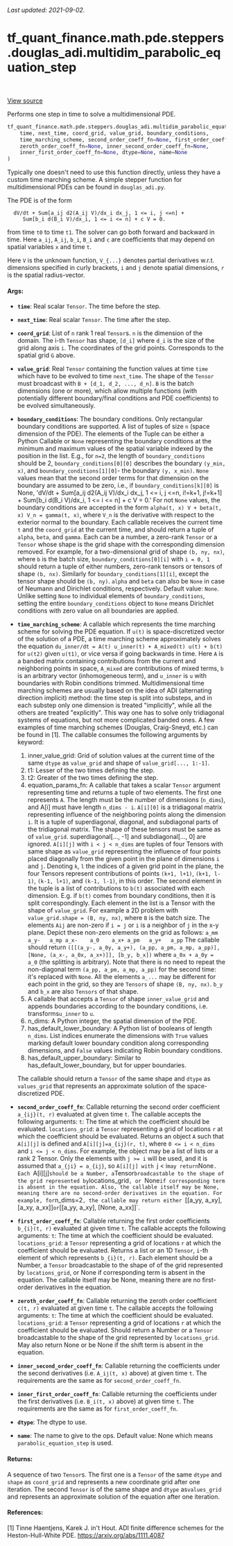<!--
This file is generated by a tool. Do not edit directly.
For open-source contributions the docs will be updated automatically.
-->

*Last updated: 2021-09-02.*

<div itemscope itemtype="http://developers.google.com/ReferenceObject">
<meta itemprop="name" content="tf_quant_finance.math.pde.steppers.douglas_adi.multidim_parabolic_equation_step" />
<meta itemprop="path" content="Stable" />
</div>

# tf_quant_finance.math.pde.steppers.douglas_adi.multidim_parabolic_equation_step

<!-- Insert buttons and diff -->

<table class="tfo-notebook-buttons tfo-api" align="left">
</table>

<a target="_blank" href="https://github.com/google/tf-quant-finance/blob/master/tf_quant_finance/math/pde/steppers/multidim_parabolic_equation_stepper.py">View source</a>



Performs one step in time to solve a multidimensional PDE.

```python
tf_quant_finance.math.pde.steppers.douglas_adi.multidim_parabolic_equation_step(
    time, next_time, coord_grid, value_grid, boundary_conditions,
    time_marching_scheme, second_order_coeff_fn=None, first_order_coeff_fn=None,
    zeroth_order_coeff_fn=None, inner_second_order_coeff_fn=None,
    inner_first_order_coeff_fn=None, dtype=None, name=None
)
```



<!-- Placeholder for "Used in" -->

Typically one doesn't need to use this function directly, unless they have
a custom time marching scheme. A simple stepper function for multidimensional
PDEs can be found in `douglas_adi.py`.

The PDE is of the form

```None
  dV/dt + Sum[a_ij d2(A_ij V)/dx_i dx_j, 1 <= i, j <=n] +
     Sum[b_i d(B_i V)/dx_i, 1 <= i <= n] + c V = 0.
```
from time `t0` to time `t1`. The solver can go both forward and backward in
time. Here `a_ij`, `A_ij`, `b_i`, `B_i` and `c` are coefficients that may
depend on spatial variables `x` and time `t`.

Here `V` is the unknown function, `V_{...}` denotes partial derivatives
w.r.t. dimensions specified in curly brackets, `i` and `j` denote spatial
dimensions, `r` is the spatial radius-vector.

#### Args:


* <b>`time`</b>: Real scalar `Tensor`. The time before the step.
* <b>`next_time`</b>: Real scalar `Tensor`. The time after the step.
* <b>`coord_grid`</b>: List of `n` rank 1 real `Tensor`s. `n` is the dimension of the
  domain. The i-th `Tensor` has shape, `[d_i]` where `d_i` is the size of
  the grid along axis `i`. The coordinates of the grid points. Corresponds
  to the spatial grid `G` above.
* <b>`value_grid`</b>: Real `Tensor` containing the function values at time
  `time` which have to be evolved to time `next_time`. The shape of the
  `Tensor` must broadcast with `B + [d_1, d_2, ..., d_n]`. `B` is the batch
  dimensions (one or more), which allow multiple functions (with potentially
  different boundary/final conditions and PDE coefficients) to be evolved
  simultaneously.
* <b>`boundary_conditions`</b>: The boundary conditions. Only rectangular boundary
  conditions are supported. A list of tuples of size `n` (space dimension
  of the PDE). The elements of the Tuple can be either a Python Callable or
  `None` representing the boundary conditions at the minimum and maximum
  values of the spatial variable indexed by the position in the list. E.g.,
  for `n=2`, the length of `boundary_conditions` should be 2,
  `boundary_conditions[0][0]` describes the boundary `(y_min, x)`, and
  `boundary_conditions[1][0]`- the boundary `(y, x_min)`. `None` values mean
  that the second order terms for that dimension on the boundary are assumed
  to be zero, i.e., if `boundary_conditions[k][0]` is None,
  'dV/dt + Sum[a_ij d2(A_ij V)/dx_i dx_j, 1 <= i, j <=n, i!=k+1, j!=k+1] +
     Sum[b_i d(B_i V)/dx_i, 1 <= i <= n] + c V = 0.'
  For not `None` values, the boundary conditions are accepted in the form
  `alpha(t, x) V + beta(t, x) V_n = gamma(t, x)`, where `V_n` is the
  derivative with respect to the exterior normal to the boundary.
  Each callable receives the current time `t` and the `coord_grid` at the
  current time, and should return a tuple of `alpha`, `beta`, and `gamma`.
  Each can be a number, a zero-rank `Tensor` or a `Tensor` whose shape is
  the grid shape with the corresponding dimension removed.
  For example, for a two-dimensional grid of shape `(b, ny, nx)`, where `b`
  is the batch size, `boundary_conditions[0][i]` with `i = 0, 1` should
  return a tuple of either numbers, zero-rank tensors or tensors of shape
  `(b, nx)`. Similarly for `boundary_conditions[1][i]`, except the tensor
  shape should be `(b, ny)`. `alpha` and `beta` can also be `None` in case
  of Neumann and Dirichlet conditions, respectively.
  Default value: `None`. Unlike setting `None` to individual elements of
  `boundary_conditions`, setting the entire `boundary_conditions` object to
  `None` means Dirichlet conditions with zero value on all boundaries are
  applied.
* <b>`time_marching_scheme`</b>: A callable which represents the time marching scheme
  for solving the PDE equation. If `u(t)` is space-discretized vector of the
  solution of a PDE, a time marching scheme approximately solves the
  equation `du_inner/dt = A(t) u_inner(t) + A_mixed(t) u(t) + b(t)` for
  `u(t2)` given `u(t1)`, or vice versa if going backwards in time.
  Here `A` is a banded matrix containing contributions from the current and
  neighboring points in space, `A_mixed` are contributions of mixed terms,
  `b` is an arbitrary vector (inhomogeneous term), and `u_inner` is `u` with
  boundaries with Robin conditions trimmed.
  Multidimensional time marching schemes are usually based on the idea of
  ADI (alternating direction implicit) method: the time step is split into
  substeps, and in each substep only one dimension is treated "implicitly",
  while all the others are treated "explicitly". This way one has to solve
  only tridiagonal systems of equations, but not more complicated banded
  ones. A few examples of time marching schemes (Douglas, Craig-Sneyd, etc.)
  can be found in [1].
  The callable consumes the following arguments by keyword:
    1. inner_value_grid: Grid of solution values at the current time of
      the same `dtype` as `value_grid` and shape of `value_grid[..., 1:-1]`.
    2. t1: Lesser of the two times defining the step.
    3. t2: Greater of the two times defining the step.
    4. equation_params_fn: A callable that takes a scalar `Tensor` argument
      representing time and returns a tuple of two elements.
      The first one represents `A`. The length must be the number of
      dimensions (`n_dims`), and A[i] must have length `n_dims - i`.
      `A[i][0]` is a tridiagonal matrix representing influence of the
      neighboring points along the dimension `i`. It is a tuple of
      superdiagonal, diagonal, and subdiagonal parts of the tridiagonal
      matrix. The shape of these tensors must be same as of `value_grid`.
      superdiagonal[..., -1] and subdiagonal[..., 0] are ignored.
      `A[i][j]` with `i < j < n_dims` are tuples of four Tensors with same
      shape as `value_grid` representing the influence of four points placed
      diagonally from the given point in the plane of dimensions `i` and
      `j`. Denoting `k`, `l` the indices of a given grid point in the plane,
      the four Tensors represent contributions of points `(k+1, l+1)`,
      `(k+1, l-1)`, `(k-1, l+1)`, and `(k-1, l-1)`, in this order.
      The second element in the tuple is a list of contributions to `b(t)`
      associated with each dimension. E.g. if `b(t)` comes from boundary
      conditions, then it is split correspondingly. Each element in the list
      is a Tensor with the shape of `value_grid`.
      For example a 2D problem with `value_grid.shape = (B, ny, nx)`, where
      `B` is the batch size. The elements `Aij` are non-zero if `i = j` or
      `i` is a neighbor of `j` in the x-y plane. Depict these non-zero
      elements on the grid as follows:
      ```
      a_mm    a_y-   a_mp
      a_x-    a_0    a_x+
      a_pm   a_y+   a_pp
      ```
      The callable should return
      ```
      ([[(a_y-, a_0y, a_y+), (a_pp, a_pm, a_mp, a_pp)],
        [None, (a_x-, a_0x, a_x+)]],
      [b_y, b_x])
      ```
      where `a_0x + a_0y = a_0` (the splitting is arbitrary). Note that
      there is no need to repeat the non-diagonal term
      `(a_pp, a_pm, a_mp, a_pp)` for the second time: it's replaced with
      `None`.
      All the elements `a_...` may be different for each point in the grid,
      so they are `Tensors` of shape `(B, ny, nx)`. `b_y` and `b_x` are also
      `Tensors` of that shape.
    5. A callable that accepts a `Tensor` of shape `inner_value_grid` and
      appends boundaries according to the boundary conditions, i.e.
      transforms`u_inner` to `u`.
    6. n_dims: A Python integer, the spatial dimension of the PDE.
    7. has_default_lower_boundary: A Python list of booleans of length
      `n_dims`. List indices enumerate the dimensions with `True` values
      marking default lower boundary condition along corresponding
      dimensions, and `False` values indicating Robin boundary conditions.
    8. has_default_upper_boundary: Similar to has_default_lower_boundary,
      but for upper boundaries.

  The callable should return a `Tensor` of the same shape and `dtype` as
  `values_grid` that represents an approximate solution of the
  space-discretized PDE.
* <b>`second_order_coeff_fn`</b>: Callable returning the second order coefficient
  `a_{ij}(t, r)` evaluated at given time `t`.
  The callable accepts the following arguments:
    `t`: The time at which the coefficient should be evaluated.
    `locations_grid`: a `Tensor` representing a grid of locations `r` at
      which the coefficient should be evaluated.
  Returns an object `A` such that `A[i][j]` is defined and
  `A[i][j]=a_{ij}(r, t)`, where `0 <= i < n_dims` and `i <= j < n_dims`.
  For example, the object may be a list of lists or a rank 2 Tensor.
  Only the elements with `j >= i` will be used, and it is assumed that
  `a_{ji} = a_{ij}`, so `A[i][j] with `j < i` may return `None`.
  Each `A[i][j]` should be a Number, a `Tensor` broadcastable to the
  shape of the grid represented by `locations_grid`, or `None` if
  corresponding term is absent in the equation. Also, the callable itself
  may be None, meaning there are no second-order derivatives in the
  equation.
  For example, for `n_dims=2`, the callable may return either
  `[[a_yy, a_xy], [a_xy, a_xx]]` or `[[a_yy, a_xy], [None, a_xx]]`.
* <b>`first_order_coeff_fn`</b>: Callable returning the first order coefficients
  `b_{i}(t, r)` evaluated at given time `t`.
  The callable accepts the following arguments:
    `t`: The time at which the coefficient should be evaluated.
    `locations_grid`: a `Tensor` representing a grid of locations `r` at
      which the coefficient should be evaluated.
  Returns a list or an 1D `Tensor`, `i`-th element of which represents
  `b_{i}(t, r)`. Each element should be a Number, a `Tensor` broadcastable
   to the shape of of the grid represented by `locations_grid`, or None if
   corresponding term is absent in the equation. The callable itself may be
   None, meaning there are no first-order derivatives in the equation.
* <b>`zeroth_order_coeff_fn`</b>: Callable returning the zeroth order coefficient
  `c(t, r)` evaluated at given time `t`.
  The callable accepts the following arguments:
    `t`: The time at which the coefficient should be evaluated.
    `locations_grid`: a `Tensor` representing a grid of locations `r` at
      which the coefficient should be evaluated.
  Should return a Number or a `Tensor` broadcastable to the shape of
  the grid represented by `locations_grid`. May also return None or be None
  if the shift term is absent in the equation.
* <b>`inner_second_order_coeff_fn`</b>: Callable returning the coefficients under the
  second derivatives (i.e. `A_ij(t, x)` above) at given time `t`. The
  requirements are the same as for `second_order_coeff_fn`.
* <b>`inner_first_order_coeff_fn`</b>: Callable returning the coefficients under the
  first derivatives (i.e. `B_i(t, x)` above) at given time `t`. The
  requirements are the same as for `first_order_coeff_fn`.
* <b>`dtype`</b>: The dtype to use.
* <b>`name`</b>: The name to give to the ops.
  Default value: None which means `parabolic_equation_step` is used.


#### Returns:

A sequence of two `Tensor`s. The first one is a `Tensor` of the same
`dtype` and `shape` as `coord_grid` and represents a new coordinate grid
after one iteration. The second `Tensor` is of the same shape and `dtype`
as`values_grid` and represents an approximate solution of the equation after
one iteration.


#### References:
[1] Tinne Haentjens, Karek J. in't Hout. ADI finite difference schemes
for the Heston-Hull-White PDE. https://arxiv.org/abs/1111.4087